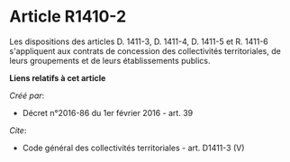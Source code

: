 # Article R1410-2

Les dispositions des articles D. 1411-3, D. 1411-4, D. 1411-5 et R. 1411-6 s'appliquent aux contrats de concession des
collectivités territoriales, de leurs groupements et de leurs établissements publics.

**Liens relatifs à cet article**

_Créé par_:

  - Décret n°2016-86 du 1er février 2016 - art. 39

_Cite_:

  - Code général des collectivités territoriales - art. D1411-3 (V)

